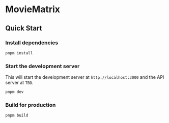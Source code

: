 # MovieMatrix

## Quick Start

### Install dependencies

```bash
pnpm install
```

### Start the development server

This will start the development server at `http://localhost:3000` and the API server at `TBD`.

```bash
pnpm dev
```

### Build for production

```bash
pnpm build
```
